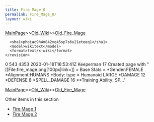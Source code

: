 ```yaml
---
title: Fire Mage 0
permalink: Fire_Mage_0/
layout: wiki
---
```


[MainPage](/keeperrl_wiki/ "wikilink")>>[Old_Wiki](/keeperrl_wiki/Old_Wiki "wikilink")>>[Old_Fire_Mage](/keeperrl_wiki/Old_Fire_Mage "wikilink")

      <sha1>phoiac9h4m842xq45sp7s6u21eteeq1</sha1>
      <model>wikitext</model>
      <format>text/x-wiki</format>
    </revision>
  </page>
  <page>
    <title>Fire mage</title>
    <ns>0</ns>
    <id>543</id>
    <revision>
      <id>4353</id>
      <timestamp>2020-01-18T16:53:41Z</timestamp>
      <contributor>
        <username>Keeperman</username>
        <id>17</id>
      </contributor>
      <comment>Created page with &quot;[[File:fire_mage.png|100px|link=]]  = Base Stats = *Gender:FEMALE *Alignment:HUMANS *Body: type = Humanoid LARGE  *DAMAGE 12 *DEFENSE 8 *SPELL_DAMAGE 16 **Training Ability: SP...&quot;</comment>
      

[MainPage](/keeperrl_wiki/ "wikilink")>>[Old_Wiki](/keeperrl_wiki/Old_Wiki "wikilink")>>[Old_Fire_Mage](/keeperrl_wiki/Old_Fire_Mage "wikilink")

Other items in this section
-    [Fire Mage 1](/keeperrl_wiki/Fire_Mage_1 "wikilink")
-    [Fire Mage 2](/keeperrl_wiki/Fire_Mage_2 "wikilink")
